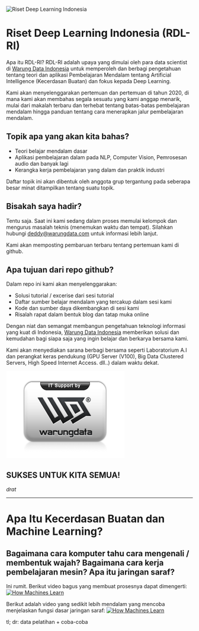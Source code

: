 ![Riset Deep Learning Indonesia](riset.jog)
# Riset Deep Learning Indonesia (RDL-RI)
Apa itu RDL-RI?
RDL-RI adalah upaya yang dimulai oleh para data scientist di [Warung Data Indonesia](https://www.warungdata.com/) untuk memperoleh dan berbagi pengetahuan tentang teori dan aplikasi Pembelajaran Mendalam tentang Artificial Intelligence (Kecerdasan Buatan) dan fokus kepada Deep Learning.

Kami akan menyelenggarakan pertemuan dan pertemuan di tahun 2020, di mana kami akan membahas segala sesuatu yang kami anggap menarik, mulai dari makalah terbaru dan terhebat tentang batas-batas pembelajaran mendalam hingga panduan tentang cara menerapkan jalur pembelajaran mendalam.

## Topik apa yang akan kita bahas?
- Teori belajar mendalam dasar
- Aplikasi pembelajaran dalam pada NLP, Computer Vision, Pemrosesan audio dan banyak lagi
- Kerangka kerja pembelajaran yang dalam dan praktik industri

Daftar topik ini akan dibentuk oleh anggota grup tergantung pada seberapa besar minat ditampilkan tentang suatu topik.

## Bisakah saya hadir?
Tentu saja. Saat ini kami sedang dalam proses memulai kelompok dan mengurus masalah teknis (menemukan waktu dan tempat).
Silahkan hubungi deddy@warungdata.com untuk informasi lebih lanjut.

Kami akan memposting pembaruan terbaru tentang pertemuan kami di github.

## Apa tujuan dari repo github?
Dalam repo ini kami akan menyelenggarakan:

- Solusi tutorial / excerise dari sesi tutorial
- Daftar sumber belajar mendalam yang tercakup dalam sesi kami
- Kode dan sumber daya dikembangkan di sesi kami
- Risalah rapat dalam bentuk blog dan tatap muka online

Dengan niat dan semangat membangun pengetahuan teknologi informasi yang kuat di Indonesia, [Warung Data Indonesia](https://www.warungdata.com/) memberikan
solusi dan kemudahan bagi siapa saja yang ingin belajar dan berkarya bersama kami. 

Kami akan menyediakan sarana berbagi bersama seperti Laboratorium A.I dan perangkat keras pendukung (GPU Server (V100), Big Data Clustered Servers, High Speed Internet Access. dll..) dalam waktu dekat.

![logo warung data](logo_WD_1.png)

## SUKSES UNTUK KITA SEMUA!
_drat_

---

# Apa Itu Kecerdasan Buatan dan Machine Learning?

## Bagaimana cara komputer tahu cara mengenali / membentuk wajah? Bagaimana cara kerja pembelajaran mesin? Apa itu jaringan saraf?
Ini rumit. Berikut video bagus yang membuat prosesnya dapat dimengerti:
[![How Machines Learn](https://img.youtube.com/vi/R9OHn5ZF4Uo/0.jpg)](https://www.youtube.com/watch?v=R9OHn5ZF4Uo)

Berikut adalah video yang sedikit lebih mendalam yang mencoba menjelaskan fungsi dasar jaringan saraf:
[![How Machines Learn](https://img.youtube.com/vi/aircAruvnKk/0.jpg)](https://www.youtube.com/watch?v=aircAruvnKk)

tl; dr: data pelatihan + coba-coba

